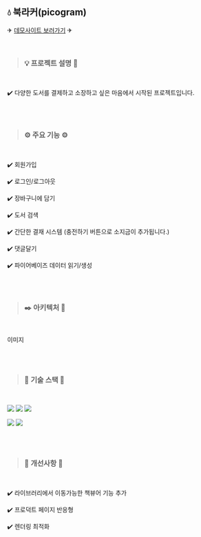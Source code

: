 ## 💧 북라커(picogram)


✈ [데모사이트 보러가기](https://book-locker-project.vercel.app/) ✈

<br/>

>
> ###  💡 프로젝트 설명 📝
>

<br/>

  ✔️ 다양한 도서를 결제하고 소장하고 싶은 마음에서 시작된 프로젝트입니다. 

<br/><br/>

>
> ###  ⚙️ 주요 기능 ⚙️
>

<br/>

  ✔️ 회원가입
    
  ✔️ 로그인/로그아웃
    
  ✔️ 장바구니에 담기
  
  ✔️ 도서 검색
  
  ✔️ 간단한 결재 시스템 (충전하기 버튼으로 소지금이 추가됩니다.)
  
  ✔️ 댓글달기
  
  ✔️ 파이어베이즈 데이터 읽기/생성
  
  
<br/><br/>

>
> ###  ✒️ 아키텍처 📐
>

<br/>

이미지

<br/><br/>

>
> ###  🔧 기술 스택 🔧
>

<br/>

<p>
  <img src="https://img.shields.io/badge/react-61DAFB?style=for-the-badge&logo=react&logoColor=black"> 
  <img src="https://img.shields.io/badge/next.js-000000?style=for-the-badge&logo=next.js&logoColor=white">
  <img src="https://img.shields.io/badge/redux-764ABC?style=for-the-badge&logo=redux&logoColor=white"/>
</p>

<p>
  <img src="https://img.shields.io/badge/firebase-FFCA28?style=for-the-badge&logo=firebase&logoColor=black"/>
  <img src="https://img.shields.io/badge/vercel-000000?style=for-the-badge&logo=vercel&logoColor=white"/>
</p>

<br/><br/>

>
> ###  🔔 개선사항 🔔
>

<br/>

  ✔️ 라이브러리에서 이동가능한 책뷰어 기능 추가
  
  ✔️ 프로덕트 페이지 반응형
  
  ✔️ 렌더링 최적화

